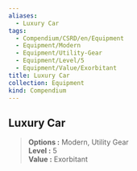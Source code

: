 ```yaml
---
aliases:
  - Luxury Car
tags:
  - Compendium/CSRD/en/Equipment
  - Equipment/Modern
  - Equipment/Utility-Gear
  - Equipment/Level/5
  - Equipment/Value/Exorbitant
title: Luxury Car
collection: Equipment
kind: Compendium
---
```

## Luxury Car  
  
>  
> **Options :** Modern, Utility Gear  
> **Level :** 5  
> **Value :** Exorbitant